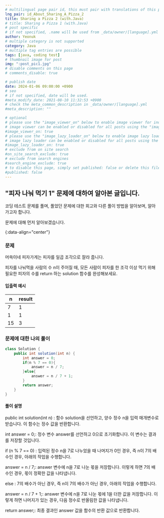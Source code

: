 ```yaml
---
# multilingual page pair id, this must pair with translations of this page. (This name must be unique)
lng_pair: id_About_Sharing_A_Pizza_2
title: Sharing a Pizza 2 (with.Java)
# title: Sharing a Pizza 1 (with.Java)
# post specific
# if not specified, .name will be used from _data/owner/[language].yml
author: Yeonuk
# multiple category is not supported
category: Java
# multiple tag entries are possible
tags: [java, coding test]
# thumbnail image for post
img: ":post_pic1.jpg"
# disable comments on this page
# comments_disable: true

# publish date
date: 2024-01-06 09:00:00 +0900
# seo
# if not specified, date will be used.
#meta_modify_date: 2021-08-10 11:32:53 +0900
# check the meta_common_description in _data/owner/[language].yml
#meta_description: ""

# optional
# please use the "image_viewer_on" below to enable image viewer for individual pages or posts (_posts/ or [language]/_posts folders).
# image viewer can be enabled or disabled for all posts using the "image_viewer_posts: true" setting in _data/conf/main.yml.
#image_viewer_on: true
# please use the "image_lazy_loader_on" below to enable image lazy loader for individual pages or posts (_posts/ or [language]/_posts folders).
# image lazy loader can be enabled or disabled for all posts using the "image_lazy_loader_posts: true" setting in _data/conf/main.yml.
#image_lazy_loader_on: true
# exclude from on site search
#on_site_search_exclude: true
# exclude from search engines
#search_engine_exclude: true
# to disable this page, simply set published: false or delete this file
#published: false
---
```


<!-- outline-start -->

## "피자 나눠 먹기 1" 문제에 대하여 알아본 글입니다.

코딩 테스트 문제를 풀며, 풀었던 문제에 대한 회고와 다른 풀이 방법을 알아보며, 알아가고자 합니다.

문제에 대해 먼저 알아보겠습니다.

{:data-align="center"}

<!-- outline-end -->

### 문제

머쓱이네 피자가게는 피자를 일곱 조각으로 잘라 줍니다.

피자를 나눠먹을 사람의 수 n이 주어질 때, 모든 사람이 피자를 한 조각 이상 먹기 위해 필요한 피자의 수를 return 하는 solution 함수를 완성해보세요.

#### 입출력 예시

| n   | result |
| --- | ------ |
| 7   | 1      |
| 1   | 1      |
| 15  | 3      |

### 문제에 대한 나의 풀이

```java
class Solution {
    public int solution(int n) {
        int answer = 0;
        if(n % 7 == 0){
            answer = n / 7;
        }else{
            answer = n / 7 + 1;
        }
        return answer;
    }
}
```

#### 풀이 설명

public int solution(int n) : 함수 solution을 선언하고, 양수 정수 n을 입력 매개변수로 받습니다. 이 함수는 정수 값을 반환합니다.

int answer = 0;: 정수 변수 answer를 선언하고 0으로 초기화합니다. 이 변수는 결과를 저장할 것입니다.

if (n % 7 == 0) : 입력된 정수 n을 7로 나누었을 때 나머지가 0인 경우, 즉 n이 7의 배수인 경우, 아래의 작업을 수행합니다.

answer = n / 7;: answer 변수에 n을 7로 나눈 몫을 저장합니다. 이렇게 하면 7의 배수인 경우, 몫이 정확한 값을 나타냅니다.

else : 7의 배수가 아닌 경우, 즉 n이 7의 배수가 아닌 경우, 아래의 작업을 수행합니다.

answer = n / 7 + 1;: answer 변수에 n을 7로 나눈 몫에 1을 더한 값을 저장합니다. 이렇게 하면 나머지가 있는 경우, 다음 정수로 반올림한 값을 나타냅니다.

return answer;: 최종 결과인 answer 값을 함수의 반환 값으로 반환합니다.
